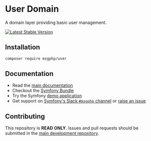 # User Domain

A domain layer providing basic user management.

[![Latest Stable Version][packagist:img]][packagist]

## Installation

```bash
composer require msgphp/user
```

## Documentation

- Read the [main documentation](https://msgphp.github.io/docs/)
- Checkout the [Symfony Bundle](https://github.com/msgphp/user-bundle)
- Try the Symfony [demo application](https://github.com/msgphp/symfony-demo-app)
- Get support on [Symfony's Slack `#msgphp` channel](https://symfony.com/slack-invite) or [raise an issue](https://github.com/msgphp/msgphp/issues/new)

## Contributing

This repository is **READ ONLY**. Issues and pull requests should be submitted in the [main development repository](https://github.com/msgphp/msgphp).

[packagist]: https://packagist.org/packages/msgphp/domain
[packagist:img]: https://img.shields.io/packagist/v/msgphp/domain.svg?style=flat-square
